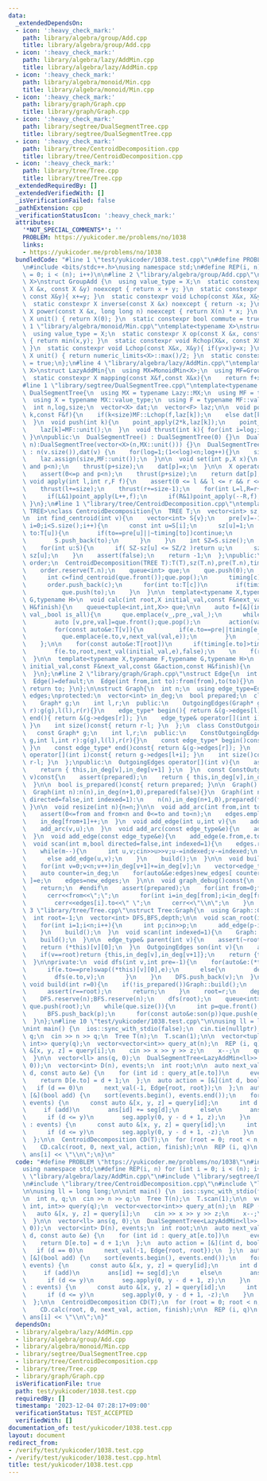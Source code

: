 ```yaml
---
data:
  _extendedDependsOn:
  - icon: ':heavy_check_mark:'
    path: library/algebra/group/Add.cpp
    title: library/algebra/group/Add.cpp
  - icon: ':heavy_check_mark:'
    path: library/algebra/lazy/AddMin.cpp
    title: library/algebra/lazy/AddMin.cpp
  - icon: ':heavy_check_mark:'
    path: library/algebra/monoid/Min.cpp
    title: library/algebra/monoid/Min.cpp
  - icon: ':heavy_check_mark:'
    path: library/graph/Graph.cpp
    title: library/graph/Graph.cpp
  - icon: ':heavy_check_mark:'
    path: library/segtree/DualSegmentTree.cpp
    title: library/segtree/DualSegmentTree.cpp
  - icon: ':heavy_check_mark:'
    path: library/tree/CentroidDecomposition.cpp
    title: library/tree/CentroidDecomposition.cpp
  - icon: ':heavy_check_mark:'
    path: library/tree/Tree.cpp
    title: library/tree/Tree.cpp
  _extendedRequiredBy: []
  _extendedVerifiedWith: []
  _isVerificationFailed: false
  _pathExtension: cpp
  _verificationStatusIcon: ':heavy_check_mark:'
  attributes:
    '*NOT_SPECIAL_COMMENTS*': ''
    PROBLEM: https://yukicoder.me/problems/no/1038
    links:
    - https://yukicoder.me/problems/no/1038
  bundledCode: "#line 1 \"test/yukicoder/1038.test.cpp\"\n#define PROBLEM \"https://yukicoder.me/problems/no/1038\"\
    \n#include <bits/stdc++.h>\nusing namespace std;\n#define REP(i, n) for (int i\
    \ = 0; i < (n); i++)\n\n#line 2 \"library/algebra/group/Add.cpp\"\ntemplate<typename\
    \ X>\nstruct GroupAdd {\n  using value_type = X;\n  static constexpr X op(const\
    \ X &x, const X &y) noexcept { return x + y; }\n  static constexpr void Rchop(X&x,\
    \ const X&y){ x+=y; }\n  static constexpr void Lchop(const X&x, X&y){ y+=x; }\n\
    \  static constexpr X inverse(const X &x) noexcept { return -x; }\n  static constexpr\
    \ X power(const X &x, long long n) noexcept { return X(n) * x; }\n  static constexpr\
    \ X unit() { return X(0); }\n  static constexpr bool commute = true;\n};\n#line\
    \ 1 \"library/algebra/monoid/Min.cpp\"\ntemplate<typename X>\nstruct MonoidMin{\n\
    \  using value_type = X;\n  static constexpr X op(const X &x, const X &y) noexcept\
    \ { return min(x,y); }\n  static constexpr void Rchop(X&x, const X&y){ if(x>y)x=y;\
    \ }\n  static constexpr void Lchop(const X&x, X&y){ if(y>x)y=x; }\n  static constexpr\
    \ X unit() { return numeric_limits<X>::max()/2; }\n  static constexpr bool commute\
    \ = true;\n};\n#line 4 \"library/algebra/lazy/AddMin.cpp\"\ntemplate<typename\
    \ X>\nstruct LazyAddMin{\n  using MX=MonoidMin<X>;\n  using MF=GroupAdd<X>;\n\
    \  static constexpr X mapping(const X&f,const X&x){\n    return f+x;\n  }\n};\n\
    #line 1 \"library/segtree/DualSegmentTree.cpp\"\ntemplate<typename Lazy>\nclass\
    \ DualSegmentTree{\n  using MX = typename Lazy::MX;\n  using MF = typename Lazy::MF;\n\
    \  using X = typename MX::value_type;\n  using F = typename MF::value_type;\n\
    \  int n,log,size;\n  vector<X> dat;\n  vector<F> laz;\n\n  void point_apply(int\
    \ k,const F&f){\n    if(k<size)MF::Lchop(f,laz[k]);\n    else dat[k-size]=Lazy::mapping(f,dat[k-size]);\n\
    \  }\n  void push(int k){\n    point_apply(2*k,laz[k]);\n    point_apply(2*k+1,laz[k]);\n\
    \    laz[k]=MF::unit();\n  }\n  void thrust(int k){ for(int i=log;i;i--)push(k>>i);\
    \ }\n\npublic:\n  DualSegmentTree() : DualSegmentTree(0) {}\n  DualSegmentTree(int\
    \ n):DualSegmentTree(vector<X>(n,MX::unit())) {}\n  DualSegmentTree(const vector<X>&v)\
    \ : n(v.size()),dat(v) {\n    for(log=1;(1<<log)<n;log++){}\n    size=1<<log;\n\
    \    laz.assign(size,MF::unit());\n  }\n\n  void set(int p,X x){\n    assert(0<=p\
    \ and p<n);\n    thrust(p+size);\n    dat[p]=x;\n  }\n\n  X operator[](int p){\n\
    \    assert(0<=p and p<n);\n    thrust(p+size);\n    return dat[p];\n  }\n\n \
    \ void apply(int l,int r,F f){\n    assert(0 <= l && l <= r && r <= n);\n    if(l==r)return;\n\
    \    thrust(l+=size);\n    thrust(r+=size-1);\n    for(int L=l,R=r+1;L<R;L>>=1,R>>=1){\n\
    \      if(L&1)point_apply(L++,f);\n      if(R&1)point_apply(--R,f);\n    }\n \
    \ }\n};\n#line 1 \"library/tree/CentroidDecomposition.cpp\"\ntemplate<typename\
    \ TREE>\nclass CentroidDecomposition{\n  TREE T;\n  vector<int> sz,pre,timing;\n\
    \n  int find_centroid(int v){\n    vector<int> S{v};\n    pre[v]=-1;\n    for(int\
    \ i=0;i<S.size();i++){\n      const int u=S[i];\n      sz[u]=1;\n      for(int\
    \ to:T[u]){\n        if(to==pre[u]||~timing[to])continue;\n        pre[to]=u;\n\
    \        S.push_back(to);\n      }\n    }\n    int SZ=S.size();\n    reverse(S.begin(),S.end());\n\
    \    for(int u:S){\n      if( SZ-sz[u] <= SZ/2 )return u;\n      sz[pre[u]] +=\
    \ sz[u];\n    }\n    assert(false);\n    return -1;\n  };\npublic:\n  vector<int>\
    \ order;\n  CentroidDecomposition(TREE T):T(T),sz(T.n),pre(T.n),timing(T.n,-1){\n\
    \    order.reserve(T.n);\n    queue<int> que;\n    que.push(0);\n    while(que.size()){\n\
    \      int c=find_centroid(que.front());que.pop();\n      timing[c]=order.size();\n\
    \      order.push_back(c);\n      for(int to:T[c])\n        if(timing[to]<0)\n\
    \          que.push(to);\n    }\n  }\n\n  template<typename X,typename F,typename\
    \ G,typename H>\n  void calc(int root,X initial_val,const F&next_val,const G&action,const\
    \ H&finish){\n    queue<tuple<int,int,X>> que;\n\n    auto f=[&](int v_,int pre_,X\
    \ val_,bool is_all){\n      que.emplace(v_,pre_,val_);\n      while(que.size()){\n\
    \        auto [v,pre,val]=que.front();que.pop();\n        action(val,is_all);\n\
    \        for(const auto&e:T[v]){\n          if(e.to==pre||timing[e.to]<=timing[root])continue;\n\
    \          que.emplace(e.to,v,next_val(val,e));\n        }\n      }\n      finish(is_all);\n\
    \    };\n\n    for(const auto&e:T[root])\n      if(timing[e.to]>timing[root])\n\
    \        f(e.to,root,next_val(initial_val,e),false);\n    \n    f(root,-1,initial_val,true);\n\
    \  }\n\n  template<typename X,typename F,typename G,typename H>\n  void all_calc(X\
    \ initial_val,const F&next_val,const G&action,const H&finish){\n    for(int i=0;i<T.n;i++)calc(i,initial_val,next_val,action,finish);\n\
    \  }\n};\n#line 2 \"library/graph/Graph.cpp\"\nstruct Edge{\n  int from,to;\n\
    \  Edge()=default;\n  Edge(int from,int to):from(from),to(to){}\n  operator int()const{\
    \ return to; }\n};\n\nstruct Graph{\n  int n;\n  using edge_type=Edge;\n  vector<edge_type>\
    \ edges;\nprotected:\n  vector<int> in_deg;\n  bool prepared;\n  class OutgoingEdges{\n\
    \    Graph* g;\n    int l,r;\n  public:\n    OutgoingEdges(Graph* g,int l,int\
    \ r):g(g),l(l),r(r){}\n    edge_type* begin(){ return &(g->edges[l]); }\n    edge_type*\
    \ end(){ return &(g->edges[r]); }\n    edge_type& operator[](int i){ return g->edges[l+i];\
    \ }\n    int size()const{ return r-l; }\n  };\n  class ConstOutgoingEdges{\n \
    \   const Graph* g;\n    int l,r;\n  public:\n    ConstOutgoingEdges(const Graph*\
    \ g,int l,int r):g(g),l(l),r(r){}\n    const edge_type* begin()const{ return &(g->edges[l]);\
    \ }\n    const edge_type* end()const{ return &(g->edges[r]); }\n    const edge_type&\
    \ operator[](int i)const{ return g->edges[l+i]; }\n    int size()const{ return\
    \ r-l; }\n  };\npublic:\n  OutgoingEdges operator[](int v){\n    assert(prepared);\n\
    \    return { this,in_deg[v],in_deg[v+1] };\n  }\n  const ConstOutgoingEdges operator[](int\
    \ v)const{\n    assert(prepared);\n    return { this,in_deg[v],in_deg[v+1] };\n\
    \  }\n\n  bool is_prepared()const{ return prepared; }\n\n  Graph():n(0),in_deg(1,0),prepared(false){}\n\
    \  Graph(int n):n(n),in_deg(n+1,0),prepared(false){}\n  Graph(int n,int m,bool\
    \ directed=false,int indexed=1):\n    n(n),in_deg(n+1,0),prepared(false){ scan(m,directed,indexed);\
    \ }\n\n  void resize(int n){n=n;}\n\n  void add_arc(int from,int to){\n    assert(!prepared);\n\
    \    assert(0<=from and from<n and 0<=to and to<n);\n    edges.emplace_back(from,to);\n\
    \    in_deg[from+1]++;\n  }\n  void add_edge(int u,int v){\n    add_arc(u,v);\n\
    \    add_arc(v,u);\n  }\n  void add_arc(const edge_type&e){\n    add_arc(e.from,e.to);\n\
    \  }\n  void add_edge(const edge_type&e){\n    add_edge(e.from,e.to);\n  }\n\n\
    \  void scan(int m,bool directed=false,int indexed=1){\n    edges.reserve(directed?m:2*m);\n\
    \    while(m--){\n      int u,v;cin>>u>>v;u-=indexed;v-=indexed;\n      if(directed)add_arc(u,v);\n\
    \      else add_edge(u,v);\n    }\n    build();\n  }\n\n  void build(){\n    assert(!prepared);prepared=true;\n\
    \    for(int v=0;v<n;v++)in_deg[v+1]+=in_deg[v];\n    vector<edge_type> new_edges(in_deg.back());\n\
    \    auto counter=in_deg;\n    for(auto&&e:edges)new_edges[ counter[e.from]++\
    \ ]=e;\n    edges=new_edges;\n  }\n\n  void graph_debug()const{\n  #ifndef __LOCAL\n\
    \    return;\n  #endif\n    assert(prepared);\n    for(int from=0;from<n;from++){\n\
    \      cerr<<from<<\";\";\n      for(int i=in_deg[from];i<in_deg[from+1];i++)\n\
    \        cerr<<edges[i].to<<\" \";\n      cerr<<\"\\n\";\n    }\n  }\n};\n#line\
    \ 3 \"library/tree/Tree.cpp\"\nstruct Tree:Graph{\n  using Graph::Graph;\n  Tree()=default;\n\
    \  int root=-1;\n  vector<int> DFS,BFS,depth;\n\n  void scan_root(int indexed=1){\n\
    \    for(int i=1;i<n;i++){\n      int p;cin>>p;\n      add_edge(p-indexed,i);\n\
    \    }\n    build();\n  }\n  void scan(int indexed=1){\n    Graph::scan(n-1,false,indexed);\n\
    \    build();\n  }\n\n  edge_type& parent(int v){\n    assert(~root and root!=v);\n\
    \    return (*this)[v][0];\n  }\n  OutgoingEdges son(int v){\n    assert(~root);\n\
    \    if(v==root)return {this,in_deg[v],in_deg[v+1]};\n    return {this,in_deg[v]+1,in_deg[v+1]};\n\
    \  }\n\nprivate:\n  void dfs(int v,int pre=-1){\n    for(auto&e:(*this)[v]){\n\
    \      if(e.to==pre)swap((*this)[v][0],e);\n      else{\n        depth[e.to]=depth[v]+1;\n\
    \        dfs(e.to,v);\n      }\n    }\n    DFS.push_back(v);\n  }\npublic:\n \
    \ void build(int r=0){\n    if(!is_prepared())Graph::build();\n    if(~root){\n\
    \      assert(r==root);\n      return;\n    }\n    root=r;\n    depth=vector<int>(n,0);\n\
    \    DFS.reserve(n);BFS.reserve(n);\n    dfs(root);\n    queue<int> que;\n   \
    \ que.push(root);\n    while(que.size()){\n      int p=que.front();que.pop();\n\
    \      BFS.push_back(p);\n      for(const auto&e:son(p))que.push(e.to);\n    }\n\
    \  }\n};\n#line 10 \"test/yukicoder/1038.test.cpp\"\n\nusing ll = long long;\n\
    \nint main() {\n  ios::sync_with_stdio(false);\n  cin.tie(nullptr);\n\n  int n,\
    \ q;\n  cin >> n >> q;\n  Tree T(n);\n  T.scan(1);\n\n  vector<tuple<int, int,\
    \ int>> query(q);\n  vector<vector<int>> query_at(n);\n  REP (i, q) {\n    auto\
    \ &[x, y, z] = query[i];\n    cin >> x >> y >> z;\n    x--;\n    query_at[x].push_back(i);\n\
    \  }\n\n  vector<ll> ans(q, 0);\n  DualSegmentTree<LazyAddMin<ll>> seg(vector<ll>(n,\
    \ 0));\n  vector<int> D(n), events;\n  int root;\n\n  auto next_val = [&](int\
    \ d, const auto &e) {\n    for (int id : query_at[e.to])\n      events.push_back(id);\n\
    \    return D[e.to] = d + 1;\n  };\n  auto action = [&](int d, bool add) {\n \
    \   if (d == 0)\n      next_val(-1, Edge{root, root});\n  };\n  auto finish =\
    \ [&](bool add) {\n    sort(events.begin(), events.end());\n    for (int id :\
    \ events) {\n      const auto &[x, y, z] = query[id];\n      int d = D[x];\n \
    \     if (add)\n        ans[id] += seg[d];\n      else\n        ans[id] -= seg[d];\n\
    \      if (d <= y)\n        seg.apply(0, y - d + 1, z);\n    }\n    for (int id\
    \ : events) {\n      const auto &[x, y, z] = query[id];\n      int d = D[x];\n\
    \      if (d <= y)\n        seg.apply(0, y - d + 1, -z);\n    }\n    events.resize(0);\n\
    \  };\n\n  CentroidDecomposition CD(T);\n  for (root = 0; root < n; root++)\n\
    \    CD.calc(root, 0, next_val, action, finish);\n\n  REP (i, q)\n    cout <<\
    \ ans[i] << \"\\n\";\n}\n"
  code: "#define PROBLEM \"https://yukicoder.me/problems/no/1038\"\n#include <bits/stdc++.h>\n\
    using namespace std;\n#define REP(i, n) for (int i = 0; i < (n); i++)\n\n#include\
    \ \"library/algebra/lazy/AddMin.cpp\"\n#include \"library/segtree/DualSegmentTree.cpp\"\
    \n#include \"library/tree/CentroidDecomposition.cpp\"\n#include \"library/tree/Tree.cpp\"\
    \n\nusing ll = long long;\n\nint main() {\n  ios::sync_with_stdio(false);\n  cin.tie(nullptr);\n\
    \n  int n, q;\n  cin >> n >> q;\n  Tree T(n);\n  T.scan(1);\n\n  vector<tuple<int,\
    \ int, int>> query(q);\n  vector<vector<int>> query_at(n);\n  REP (i, q) {\n \
    \   auto &[x, y, z] = query[i];\n    cin >> x >> y >> z;\n    x--;\n    query_at[x].push_back(i);\n\
    \  }\n\n  vector<ll> ans(q, 0);\n  DualSegmentTree<LazyAddMin<ll>> seg(vector<ll>(n,\
    \ 0));\n  vector<int> D(n), events;\n  int root;\n\n  auto next_val = [&](int\
    \ d, const auto &e) {\n    for (int id : query_at[e.to])\n      events.push_back(id);\n\
    \    return D[e.to] = d + 1;\n  };\n  auto action = [&](int d, bool add) {\n \
    \   if (d == 0)\n      next_val(-1, Edge{root, root});\n  };\n  auto finish =\
    \ [&](bool add) {\n    sort(events.begin(), events.end());\n    for (int id :\
    \ events) {\n      const auto &[x, y, z] = query[id];\n      int d = D[x];\n \
    \     if (add)\n        ans[id] += seg[d];\n      else\n        ans[id] -= seg[d];\n\
    \      if (d <= y)\n        seg.apply(0, y - d + 1, z);\n    }\n    for (int id\
    \ : events) {\n      const auto &[x, y, z] = query[id];\n      int d = D[x];\n\
    \      if (d <= y)\n        seg.apply(0, y - d + 1, -z);\n    }\n    events.resize(0);\n\
    \  };\n\n  CentroidDecomposition CD(T);\n  for (root = 0; root < n; root++)\n\
    \    CD.calc(root, 0, next_val, action, finish);\n\n  REP (i, q)\n    cout <<\
    \ ans[i] << \"\\n\";\n}"
  dependsOn:
  - library/algebra/lazy/AddMin.cpp
  - library/algebra/group/Add.cpp
  - library/algebra/monoid/Min.cpp
  - library/segtree/DualSegmentTree.cpp
  - library/tree/CentroidDecomposition.cpp
  - library/tree/Tree.cpp
  - library/graph/Graph.cpp
  isVerificationFile: true
  path: test/yukicoder/1038.test.cpp
  requiredBy: []
  timestamp: '2023-12-04 07:28:17+09:00'
  verificationStatus: TEST_ACCEPTED
  verifiedWith: []
documentation_of: test/yukicoder/1038.test.cpp
layout: document
redirect_from:
- /verify/test/yukicoder/1038.test.cpp
- /verify/test/yukicoder/1038.test.cpp.html
title: test/yukicoder/1038.test.cpp
---
```

